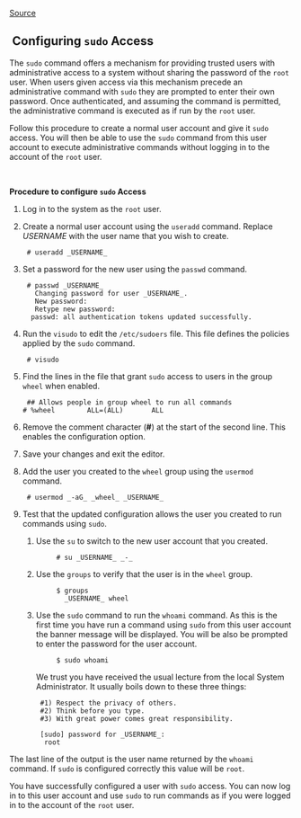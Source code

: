 
[Source](https://access.redhat.com/documentation/en-US/Red_Hat_Enterprise_Linux_OpenStack_Platform/2/html/Getting_Started_Guide/ch02s03.html "Permalink to 2.3.&nbsp;Configuring sudo Access")


##  &nbsp;Configuring `sudo` Access

The `sudo` command offers a mechanism for providing trusted users with administrative access to a system without sharing the password of the `root` user. When users given access via this mechanism precede an administrative command with `sudo` they are prompted to enter their own password. Once authenticated, and assuming the command is permitted, the administrative command is executed as if run by the `root` user. 

Follow this procedure to create a normal user account and give it `sudo` access. You will then be able to use the `sudo` command from this user account to execute administrative commands without logging in to the account of the `root` user. 

⁠

**Procedure to configure `sudo` Access**

1. Log in to the system as the `root` user. 

2. Create a normal user account using the `useradd` command. Replace _USERNAME_ with the user name that you wish to create. 
    
        # useradd _USERNAME_

3. Set a password for the new user using the `passwd` command. 
    
        # passwd _USERNAME_
          Changing password for user _USERNAME_.
          New password: 
          Retype new password: 
         passwd: all authentication tokens updated successfully.

4. Run the `visudo` to edit the `/etc/sudoers` file. This file defines the policies applied by the `sudo` command. 
    
        # visudo

5. Find the lines in the file that grant `sudo` access to users in the group `wheel` when enabled. 
    
        ## Allows people in group wheel to run all commands
       # %wheel        ALL=(ALL)       ALL

6. Remove the comment character (**#**) at the start of the second line. This enables the configuration option. 

7. Save your changes and exit the editor. 

8. Add the user you created to the `wheel` group using the `usermod` command. 
    
        # usermod _-aG_ _wheel_ _USERNAME_

9. Test that the updated configuration allows the user you created to run commands using `sudo`. 

    1. Use the `su` to switch to the new user account that you created. 
        
                # su _USERNAME_ _-_

    2. Use the `groups` to verify that the user is in the `wheel` group. 
        
                $ groups
                  _USERNAME_ wheel

    3. Use the `sudo` command to run the `whoami` command. As this is the first time you have run a command using `sudo` from this user account the banner message will be displayed. You will be also be prompted to enter the password for the user account. 
        
                $ sudo whoami
        We trust you have received the usual lecture from the local System
        Administrator. It usually boils down to these three things:
        
            #1) Respect the privacy of others.
            #2) Think before you type.
            #3) With great power comes great responsibility.
        
            [sudo] password for _USERNAME_:
             root

The last line of the output is the user name returned by the `whoami` command. If `sudo` is configured correctly this value will be `root`. 

You have successfully configured a user with `sudo` access. You can now log in to this user account and use `sudo` to run commands as if you were logged in to the account of the `root` user. 

  